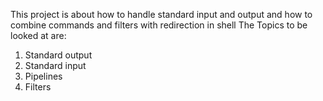 This project is about how to handle standard input and output and how to combine commands and filters with redirection in shell
The Topics to be looked at are:
1. Standard output
2. Standard input
3. Pipelines
4. Filters

